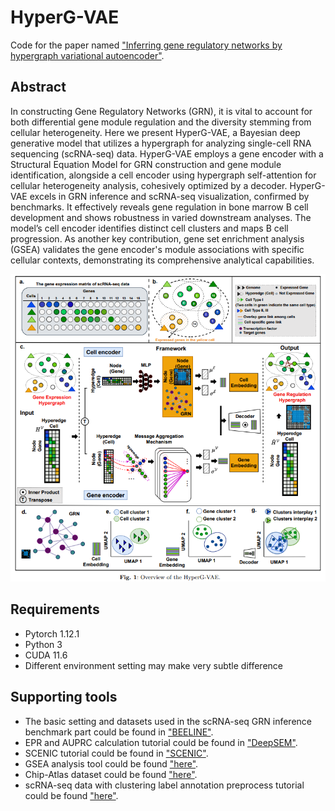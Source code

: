 # HyperG-VAE
Code for the paper named ["Inferring gene regulatory networks by hypergraph variational autoencoder"](https://github.com/guangxinsuuu/HyperG-VAE). 

## Abstract
In constructing Gene Regulatory Networks (GRN), it is vital to account for both differential gene module regulation and the diversity stemming from cellular heterogeneity.  Here we present HyperG-VAE, a Bayesian deep generative model that utilizes a hypergraph for analyzing single-cell RNA sequencing (scRNA-seq) data. HyperG-VAE employs a gene encoder with a Structural Equation Model for GRN construction and gene module identification, alongside a cell encoder using hypergraph self-attention for cellular heterogeneity analysis, cohesively optimized by a decoder.
HyperG-VAE excels in GRN inference and scRNA-seq visualization, confirmed by benchmarks. It effectively reveals gene regulation in bone marrow B cell development and shows robustness in varied downstream analyses. The model’s cell encoder identifies distinct cell clusters and maps B cell progression. As another key contribution, gene set enrichment analysis (GSEA) validates the gene encoder's module associations with specific cellular contexts, demonstrating its comprehensive analytical capabilities.

![demo](framework.png)

## Requirements
* Pytorch 1.12.1
* Python 3
* CUDA 11.6
* Different environment setting may make very subtle difference

## Supporting tools
* The basic setting and datasets used in the scRNA-seq GRN inference benchmark part could be found in ["BEELINE"](https://github.com/murali-group/BEELINE).
* EPR and AUPRC calculation tutorial could be found in ["DeepSEM"](https://github.com/HantaoShu/DeepSEM/tree/master/tutorial).
* SCENIC tutorial could be found in ["SCENIC"](https://github.com/aertslab/pySCENIC).
* GSEA analysis tool could be found ["here"](https://metascape.org/gp/index.html#/main/step1).
* Chip-Atlas dataset could be found ["here"](https://chip-atlas.org/target_genes).
* scRNA-seq data with clustering label annotation preprocess tutorial could be found ["here"](https://github.com/hemberg-lab/scRNA.seq.datasets).

